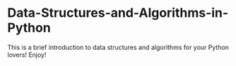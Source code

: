 # Data-Structures-and-Algorithms-in-Python
This is a brief introduction to data structures and algorithms for your Python lovers! Enjoy!
